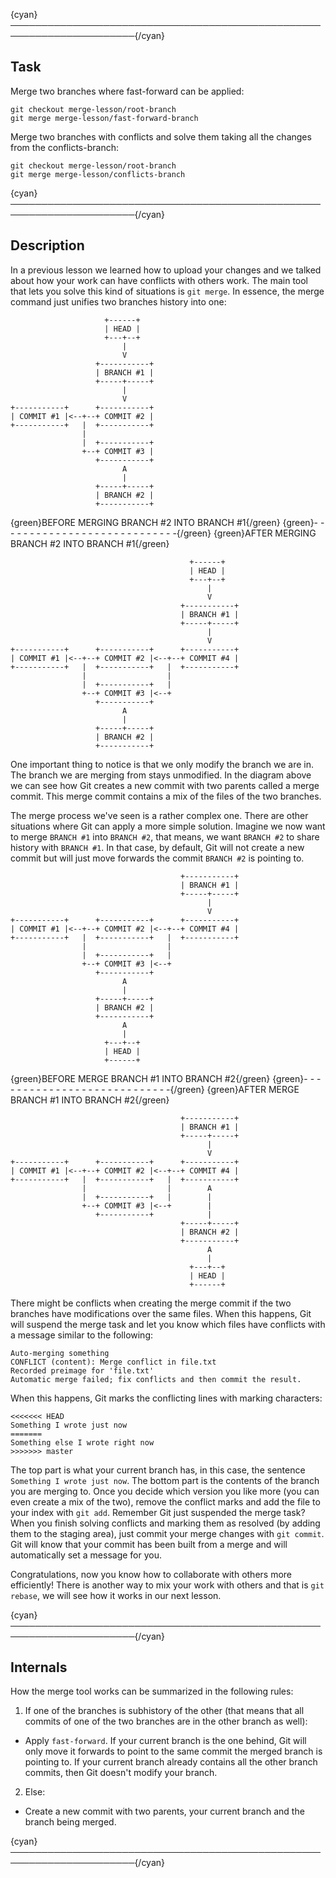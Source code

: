 {cyan}──────────────────────────────────────────────────────────────────────{/cyan}

## Task

Merge two branches where fast-forward can be applied:
```
git checkout merge-lesson/root-branch
git merge merge-lesson/fast-forward-branch
```

Merge two branches with conflicts and solve them taking all the changes from the conflicts-branch:
```
git checkout merge-lesson/root-branch
git merge merge-lesson/conflicts-branch
```

{cyan}──────────────────────────────────────────────────────────────────────{/cyan}

## Description

In a previous lesson we learned how to upload your changes and we talked about how your work can have conflicts with others work. The main tool that lets you solve this kind of situations is `git merge`. In essence, the merge command just unifies two branches history into one:

```
                     +------+
                     | HEAD |
                     +---+--+
                         |
                         V
                   +-----------+
                   | BRANCH #1 |
                   +-----+-----+
                         |
                         V
+-----------+      +-----------+
| COMMIT #1 |<--+--+ COMMIT #2 |
+-----------+   |  +-----------+
                |
                |  +-----------+
                +--+ COMMIT #3 |
                   +-----------+
                         A
                         |
                   +-----+-----+
                   | BRANCH #2 |
                   +-----------+
```
{green}BEFORE MERGING BRANCH #2 INTO BRANCH #1{/green}
{green}- - - - - - - - - - - - - - - - - - - - - - - - - - - -{/green}
{green}AFTER MERGING BRANCH #2 INTO BRANCH #1{/green}
```
                                        +------+
                                        | HEAD |
                                        +---+--+
                                            |
                                            V
                                      +-----------+
                                      | BRANCH #1 |
                                      +-----+-----+
                                            |
                                            V
+-----------+      +-----------+      +-----------+
| COMMIT #1 |<--+--+ COMMIT #2 |<--+--+ COMMIT #4 |
+-----------+   |  +-----------+   |  +-----------+
                |                  |
                |  +-----------+   |
                +--+ COMMIT #3 |<--+
                   +-----------+
                         A
                         |
                   +-----+-----+
                   | BRANCH #2 |
                   +-----------+
```

One important thing to notice is that we only modify the branch we are in. The branch we are merging from stays unmodified. In the diagram above we can see how Git creates a new commit with two parents called a merge commit. This merge commit contains a mix of the files of the two branches.

The merge process we've seen is a rather complex one. There are other situations where Git can apply a more simple solution. Imagine we now want to merge `BRANCH #1` into `BRANCH #2`, that means, we want `BRANCH #2` to share history with `BRANCH #1`. In that case, by default, Git will not create a new commit but will just move forwards the commit `BRANCH #2` is pointing to.

```
                                      +-----------+
                                      | BRANCH #1 |
                                      +-----+-----+
                                            |
                                            V
+-----------+      +-----------+      +-----------+
| COMMIT #1 |<--+--+ COMMIT #2 |<--+--+ COMMIT #4 |
+-----------+   |  +-----------+   |  +-----------+
                |                  |
                |  +-----------+   |
                +--+ COMMIT #3 |<--+
                   +-----------+
                         A
                         |
                   +-----+-----+
                   | BRANCH #2 |
                   +-----------+
                         A
                         |
                     +---+--+
                     | HEAD |
                     +------+
```
{green}BEFORE MERGE BRANCH #1 INTO BRANCH #2{/green}
{green}- - - - - - - - - - - - - - - - - - - - - - - - - - - -{/green}
{green}AFTER MERGE BRANCH #1 INTO BRANCH #2{/green}
```
                                      +-----------+
                                      | BRANCH #1 |
                                      +-----+-----+
                                            |
                                            V
+-----------+      +-----------+      +-----------+
| COMMIT #1 |<--+--+ COMMIT #2 |<--+--+ COMMIT #4 |
+-----------+   |  +-----------+   |  +-----------+
                |                  |        A
                |  +-----------+   |        |
                +--+ COMMIT #3 |<--+        |
                   +-----------+            |
                                      +-----+-----+
                                      | BRANCH #2 |
                                      +-----------+
                                            A
                                            |
                                        +---+--+
                                        | HEAD |
                                        +------+
```

There might be conflicts when creating the merge commit if the two branches have modifications over the same files. When this happens, Git will suspend the merge task and let you know which files have conflicts with a message similar to the following:

```
Auto-merging something
CONFLICT (content): Merge conflict in file.txt
Recorded preimage for 'file.txt'
Automatic merge failed; fix conflicts and then commit the result.
```

When this happens, Git marks the conflicting lines with marking characters:

```
<<<<<<< HEAD
Something I wrote just now
=======
Something else I wrote right now
>>>>>>> master
```

The top part is what your current branch has, in this case, the sentence `Something I wrote just now`. The bottom part is the contents of the branch you are merging to. Once you decide which version you like more (you can even create a mix of the two), remove the conflict marks and add the file to your index with `git add`. Remember Git just suspended the merge task? When you finish solving conflicts and marking them as resolved (by adding them to the staging area), just commit your merge changes with `git commit`. Git will know that your commit has been built from a merge and will automatically set a message for you.

Congratulations, now you know how to collaborate with others more efficiently! There is another way to mix your work with others and that is `git rebase`, we will see how it works in our next lesson.

{cyan}──────────────────────────────────────────────────────────────────────{/cyan}

## Internals

How the merge tool works can be summarized in the following rules:
1. If one of the branches is subhistory of the other (that means that all commits of one of the two branches are in the other branch as well):
  * Apply `fast-forward`. If your current branch is the one behind, Git will only move it forwards to point to the same commit the merged branch is pointing to. If your current branch already contains all the other branch commits, then Git doesn't modify your branch.
2. Else:
  * Create a new commit with two parents, your current branch and the branch being merged.

{cyan}──────────────────────────────────────────────────────────────────────{/cyan}
